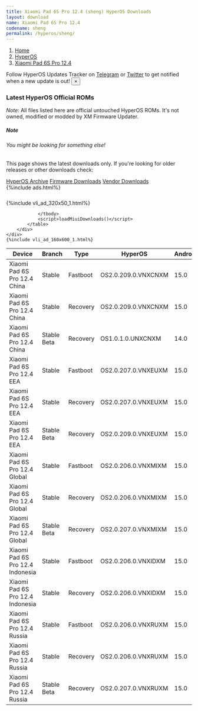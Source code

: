 ```yaml
---
title: Xiaomi Pad 6S Pro 12.4 (sheng) HyperOS Downloads
layout: download
name: Xiaomi Pad 6S Pro 12.4
codename: sheng
permalink: /hyperos/sheng/
---
```

<nav aria-label="breadcrumb">
    <ol class="breadcrumb">
        <li class="breadcrumb-item"><a href="/">Home</a></li>
        <li class="breadcrumb-item"><a href="/hyperos/">HyperOS</a></li>
        <li class="breadcrumb-item active" aria-current="page"><a href="/hyperos/sheng/">Xiaomi Pad 6S Pro 12.4</a></li>
    </ol>
</nav>
<div class="alert alert-primary alert-dismissible fade show" role="alert">
    Follow HyperOS Updates Tracker on <a href="https://t.me/MIUIUpdatesTracker" class="alert-link">Telegram</a>
     or <a href="https://twitter.com/MiFwUpdater" class="alert-link">Twitter</a> to get notified when a new update is out!
    <button type="button" class="close" data-dismiss="alert" aria-label="Close">
        <span aria-hidden="true">&times;</span>
    </button>
</div>

### Latest HyperOS Official ROMs
*Note*: All files listed here are official untouched HyperOS ROMs. It's not owned, modified or modded by XM Firmware Updater.
<div class="card">
  <div class="card-body">
    <h5 class="card-title">Note</h5>
    <h6 class="card-subtitle mb-2 text-muted">You might be looking for something else!</h6>
    <p class="card-text">This page shows the latest downloads only.
     If you're looking for older releases or other downloads check:</p>
    <a href="/archive/hyperos/sheng/" class="card-link">HyperOS Archive</a>
    <a href="/firmware/sheng/" class="card-link">Firmware Downloads</a>
    <a href="/vendor/sheng/" class="card-link">Vendor Downloads</a>
  </div>
</div>
{%include ads.html%}
<div class="row justify-content-center">
    <div class="col-10">
        <div class="table-responsive-md" style="margin-top: 25px;">
            {%include vli_ad_320x50_1.html%}
            <table id="miui" class="display dt-responsive nowrap compact table table-striped table-hover table-sm">
                <thead class="thead-dark">
                    <tr>
                        <th data-ref="device">Device</th>
                        <th data-ref="branch">Branch</th>
                        <th data-ref="type">Type</th>
                        <th data-ref="miui">HyperOS</th>
                        <th data-ref="android">Android</th>
                        <th data-ref="size">Size</th>
                        <th data-ref="size">Date</th>
                        <th data-ref="link">Link</th>
                    </tr>
                </thead>
                <tbody>
                <tr><td>Xiaomi Pad 6S Pro 12.4 China</td><td>Stable</td><td>Fastboot</td><td>OS2.0.209.0.VNXCNXM</td><td>15.0</td><td>9.1 GB</td><td>2025-09-09</td><td><a href="/hyperos/sheng/stable/OS2.0.209.0.VNXCNXM/">Download</a></td></tr>
<tr><td>Xiaomi Pad 6S Pro 12.4 China</td><td>Stable</td><td>Recovery</td><td>OS2.0.209.0.VNXCNXM</td><td>15.0</td><td>8.1 GB</td><td>2025-09-15</td><td><a href="/hyperos/sheng/stable/OS2.0.209.0.VNXCNXM/">Download</a></td></tr>
<tr><td>Xiaomi Pad 6S Pro 12.4 China</td><td>Stable Beta</td><td>Recovery</td><td>OS1.0.1.0.UNXCNXM</td><td>14.0</td><td>6.7 GB</td><td>2024-02-22</td><td><a href="/hyperos/sheng/stable beta/OS1.0.1.0.UNXCNXM/">Download</a></td></tr>
<tr><td>Xiaomi Pad 6S Pro 12.4 EEA</td><td>Stable</td><td>Fastboot</td><td>OS2.0.207.0.VNXEUXM</td><td>15.0</td><td>7.2 GB</td><td>2025-08-12</td><td><a href="/hyperos/sheng/stable/OS2.0.207.0.VNXEUXM/">Download</a></td></tr>
<tr><td>Xiaomi Pad 6S Pro 12.4 EEA</td><td>Stable</td><td>Recovery</td><td>OS2.0.207.0.VNXEUXM</td><td>15.0</td><td>6.1 GB</td><td>2025-08-21</td><td><a href="/hyperos/sheng/stable/OS2.0.207.0.VNXEUXM/">Download</a></td></tr>
<tr><td>Xiaomi Pad 6S Pro 12.4 EEA</td><td>Stable Beta</td><td>Recovery</td><td>OS2.0.209.0.VNXEUXM</td><td>15.0</td><td>6.1 GB</td><td>2025-09-22</td><td><a href="/hyperos/sheng/stable beta/OS2.0.209.0.VNXEUXM/">Download</a></td></tr>
<tr><td>Xiaomi Pad 6S Pro 12.4 Global</td><td>Stable</td><td>Fastboot</td><td>OS2.0.206.0.VNXMIXM</td><td>15.0</td><td>7.3 GB</td><td>2025-08-12</td><td><a href="/hyperos/sheng/stable/OS2.0.206.0.VNXMIXM/">Download</a></td></tr>
<tr><td>Xiaomi Pad 6S Pro 12.4 Global</td><td>Stable</td><td>Recovery</td><td>OS2.0.206.0.VNXMIXM</td><td>15.0</td><td>6.1 GB</td><td>2025-08-22</td><td><a href="/hyperos/sheng/stable/OS2.0.206.0.VNXMIXM/">Download</a></td></tr>
<tr><td>Xiaomi Pad 6S Pro 12.4 Global</td><td>Stable Beta</td><td>Recovery</td><td>OS2.0.207.0.VNXMIXM</td><td>15.0</td><td>6.1 GB</td><td>2025-09-22</td><td><a href="/hyperos/sheng/stable beta/OS2.0.207.0.VNXMIXM/">Download</a></td></tr>
<tr><td>Xiaomi Pad 6S Pro 12.4 Indonesia</td><td>Stable</td><td>Fastboot</td><td>OS2.0.206.0.VNXIDXM</td><td>15.0</td><td>7.1 GB</td><td>2025-08-12</td><td><a href="/hyperos/sheng/stable/OS2.0.206.0.VNXIDXM/">Download</a></td></tr>
<tr><td>Xiaomi Pad 6S Pro 12.4 Indonesia</td><td>Stable</td><td>Recovery</td><td>OS2.0.206.0.VNXIDXM</td><td>15.0</td><td>6.1 GB</td><td>2025-08-21</td><td><a href="/hyperos/sheng/stable/OS2.0.206.0.VNXIDXM/">Download</a></td></tr>
<tr><td>Xiaomi Pad 6S Pro 12.4 Russia</td><td>Stable</td><td>Fastboot</td><td>OS2.0.206.0.VNXRUXM</td><td>15.0</td><td>7.8 GB</td><td>2025-08-12</td><td><a href="/hyperos/sheng/stable/OS2.0.206.0.VNXRUXM/">Download</a></td></tr>
<tr><td>Xiaomi Pad 6S Pro 12.4 Russia</td><td>Stable</td><td>Recovery</td><td>OS2.0.206.0.VNXRUXM</td><td>15.0</td><td>6.0 GB</td><td>2025-08-21</td><td><a href="/hyperos/sheng/stable/OS2.0.206.0.VNXRUXM/">Download</a></td></tr>
<tr><td>Xiaomi Pad 6S Pro 12.4 Russia</td><td>Stable Beta</td><td>Recovery</td><td>OS2.0.207.0.VNXRUXM</td><td>15.0</td><td>6.0 GB</td><td>2025-09-22</td><td><a href="/hyperos/sheng/stable beta/OS2.0.207.0.VNXRUXM/">Download</a></td></tr>

                </tbody>
                <script>loadMiuiDownloads()</script>
            </table>
        </div>
    </div>
    {%include vli_ad_160x600_1.html%}
</div>
